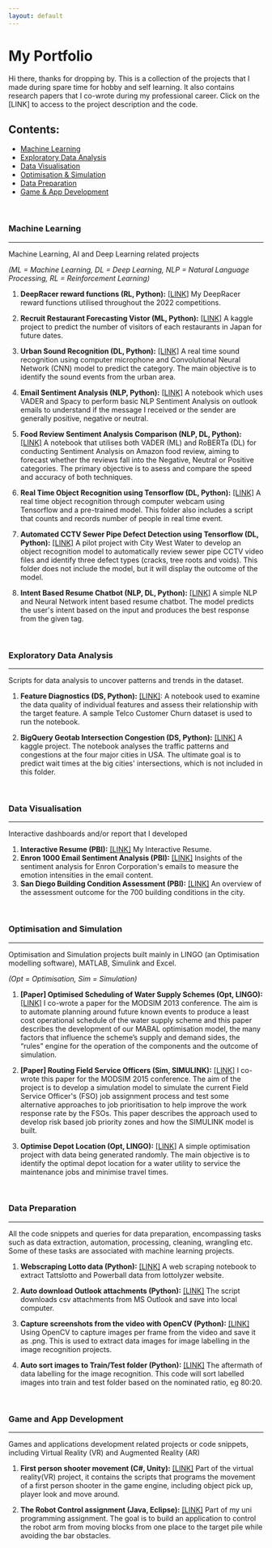 ```yaml
---
layout: default
---
```


# My Portfolio
Hi there, thanks for dropping by. This is a collection of the projects that I made during spare time for hobby and self learning. It also contains research papers that I co-wrote during my professional career. Click on the [LINK] to access to the project description and the code.

## Contents: 
- [Machine Learning](#machine-learning)
- [Exploratory Data Analysis](#exploratory-data-analysis)
- [Data Visualisation](#data-visualisation)
- [Optimisation & Simulation](#optimisation-and-simulation)
- [Data Preparation](#data-preparation)
- [Game & App Development](#game-and-app-development)


<br>

### Machine Learning
* * *
Machine Learning, AI and Deep Learning related projects 

*(ML = Machine Learning, DL = Deep Learning, NLP = Natural Language Processing, RL = Reinforcement Learning)*

  1. **DeepRacer reward functions (RL, Python):** [[LINK](https://github.com/yvien226/Machine-Learning/tree/main/Deepracer%20reward%20function)] My DeepRacer reward functions utilised throughout the 2022 competitions.
  
  2. **Recruit Restaurant Forecasting Vistor (ML, Python):**  [[LINK]](https://github.com/yvien226/Machine-Learning/tree/main/Recruit%20Restaurant%20Visitor%20Forecasting) A kaggle project to predict the number of visitors of each restaurants in Japan for future dates.

  3. **Urban Sound Recognition (DL, Python):** [[LINK]](https://github.com/yvien226/Deep-Learning/tree/main/Urban%20Sound%20Recognition) A real time sound recognition using computer microphone and Convolutional Neural Network (CNN) model to predict the category. The main objective is to identify the sound events from the urban area. 
  
  4. **Email Sentiment Analysis (NLP, Python):** [[LINK]](https://github.com/yvien226/Natural-Language-Processing/tree/main/Email%20Sentiment%20Analysis) A notebook which uses VADER and Spacy to perform basic NLP Sentiment Analysis on outlook emails to understand if the message I received or the sender are generally positive, negative or neutral.

  5. **Food Review Sentiment Analysis Comparison (NLP, DL, Python):** [[LINK]](https://github.com/yvien226/Natural-Language-Processing/tree/main/Food%20Review%20Sentiment%20Analysis%20Comparison) A notebook that utilises both VADER (ML) and RoBERTa (DL) for conducting Sentiment Analysis on Amazon food review, aiming to forecast whether the reviews fall into the Negative, Neutral or Positive categories. The primary objective is to asess and compare the speed and accuracy of both techniques.
  
  6. **Real Time Object Recognition using Tensorflow (DL, Python):** [[LINK]](https://github.com/yvien226/Deep-Learning/tree/main/Real%20Time%20Object%20Recognition) A real time object recognition through computer webcam using Tensorflow and a pre-trained model. This folder also includes a script that counts and records number of people in real time event.

  7. **Automated CCTV Sewer Pipe Defect Detection using Tensorflow (DL, Python):** [[LINK]](https://github.com/yvien226/Deep-Learning/tree/main/Sewer%20Pipe%20Object%20Recognition) A pilot project with City West Water to develop an object recognition model to automatically review sewer pipe CCTV video files and identify three defect types (cracks, tree roots and voids). This folder does not include the model, but it will display the outcome of the model.


  8. **Intent Based Resume Chatbot (NLP, DL, Python):** [[LINK]](https://github.com/yvien226/Natural-Language-Processing/tree/main/Resume%20Chatbot) A simple NLP and Neural Network intent based resume chatbot. The model predicts the user's intent based on the input and produces the best response from the given tag. 


<br>

### Exploratory Data Analysis
* * *
Scripts for data analysis to uncover patterns and trends in the dataset.

1. **Feature Diagnostics (DS, Python):** [[LINK]](https://github.com/yvien226/Exploratory-Data-Analysis/tree/main/Feature%20Diagnostics): A notebook used to examine the data quality of individual features and assess their relationship with the target feature. A sample Telco Customer Churn dataset is used to run the notebook.

2. **BigQuery Geotab Intersection Congestion (DS, Python):** [[LINK]](https://github.com/yvien226/Exploratory-Data-Analysis/tree/main/BigQuery%20Geotab%20Intersection%20Congestion) A kaggle project. The notebook analyses the traffic patterns and congestions at the four major cities in USA. The ultimate goal is to predict wait times at the big cities' intersections, which is not included in this folder.

<br>


### Data Visualisation
* * *
Interactive dashboards and/or report that I developed 

  1. **Interactive Resume (PBI):**  [[LINK]](https://bit.ly/yeevienresume2) My Interactive Resume.
  2. **Enron 1000 Email Sentiment Analysis (PBI):** [[LINK]](https://app.powerbi.com/view?r=eyJrIjoiOTgyZmM4OTctZDQ5NS00M2VjLWEyMjEtNGU1ZDI3MjkwNDkyIiwidCI6ImY5OGI0MDAzLTIzY2UtNGQyNS1iZmM2LWU0Nzg1YzNlMGUyZiJ9) Insights of the sentiment analysis for Enron Corporation's emails to measure the emotion intensities in the email content. 
  3. **San Diego Building Condition Assessment (PBI):** [[LINK]](https://app.powerbi.com/view?r=eyJrIjoiNWRlYzQ4NTUtYTUxNy00MTEwLWEzZjAtMTE4OTM4YjhlMzczIiwidCI6ImY5OGI0MDAzLTIzY2UtNGQyNS1iZmM2LWU0Nzg1YzNlMGUyZiJ9) An overview of the assessment outcome for the 700 building conditions in the city. 

<br>

### Optimisation and Simulation
* * *
Optimisation and Simulation projects built mainly in LINGO (an Optimisation modelling software), MATLAB, Simulink and Excel.

*(Opt = Optimisation, Sim = Simulation)*

  1. **[Paper] Optimised Scheduling of Water Supply Schemes (Opt, LINGO):** [[LINK]](https://www.mssanz.org.au/modsim2013/L4/ng.pdf) I co-wrote a paper for the MODSIM 2013 conference. The aim is to automate planning around future known events to produce a least cost operational schedule of the water supply scheme and this paper describes the development of our MABAL optimisation model, the many factors that influence the scheme’s supply and demand sides, the “rules” engine for the operation of the components and the outcome of simulation.
  
  2. **[Paper] Routing Field Service Officers (Sim, SIMULINK):** [[LINK]](https://www.mssanz.org.au/modsim2015/J4/ng.pdf) I co-wrote this paper for the MODSIM 2015 conference. The aim of the project is to develop a simulation model to simulate the current Field Service Officer's (FSO) job assignment process and test some alternative approaches to job prioritisation to help improve the work response rate by the FSOs. This paper describes the approach used to develop risk based job priority zones and how the SIMULINK model is built.
  
  3. **Optimise Depot Location (Opt, LINGO):** [[LINK]](https://github.com/yvien226/Optimisation/tree/master/Depot%20Location) A simple optimisation project with data being generated randomly. The main objective is to identify the optimal depot location for a water utility to service the maintenance jobs and minimise travel times.

<br>

### Data Preparation
* * *
All the code snippets and queries for data preparation, encompassing tasks such as data extraction, automation, processing, cleaning, wrangling etc. Some of these tasks are associated with machine learning projects.
1. **Webscraping Lotto data (Python):** [[LINK]](https://github.com/yvien226/Python-Scripts/blob/master/Webs%20Scraping/webscraping_lotto.ipynb) A web scraping notebook to extract Tattslotto and Powerball data from lottolyzer website.

2. **Auto download Outlook attachments (Python):** [[LINK]](https://github.com/yvien226/Python-Scripts/blob/master/Snippets/Auto_Download_Outlook_Attachments.ipynb) The script downloads csv attachments from MS Outlook and save into local computer.
3. **Capture screenshots from the video with OpenCV (Python):** [[LINK]](https://github.com/yvien226/Python-Scripts/blob/master/Snippets/Capture%20image%20(screenshot)%20from%20video.ipynb) Using OpenCV to capture images per frame from the video and save it as .png. This is used to extract data images for image labelling in the image recognition projects.
4. **Auto sort images to Train/Test folder (Python):** [[LINK]](https://github.com/yvien226/Python-Scripts/blob/master/Snippets/Move%20Images%20with%20xml%20to%20Train%20and%20Test%20folder.ipynb) The aftermath of data labelling for the image recognition. This code will sort labelled images into train and test folder based on the nominated ratio, eg 80:20.

<br>

### Game and App Development
* * *
Games and applications development related projects or code snippets, including Virtual Reality (VR) and Augmented Reality (AR)

1. **First person shooter movement (C#, Unity):** [[LINK]](https://github.com/yvien226/Gaming/tree/master/FPS) Part of the virtual reality(VR) project, it contains the scripts that programs the movement of a first person shooter in the game engine, including object pick up, player look and move around.

2. **The Robot Control assignment (Java, Eclipse):** [[LINK]](https://github.com/yvien226/Gaming/tree/master/The%20Robot%20control) Part of my uni programming assignment. The goal is to build an application to control the robot arm from moving blocks from one place to the target pile while avoiding the bar obstacles.


<br>